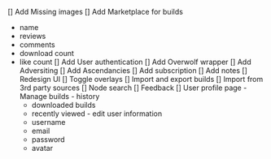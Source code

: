 [] Add Missing images
[] Add Marketplace for builds
   - name
   - reviews
   - comments
   - download count
   - like count
[] Add User authentication
[] Add Overwolf wrapper
[] Add Adversiting
[] Add Ascendancies 
[] Add subscription
[] Add notes
[] Redesign UI
[] Toggle overlays
[] Import and export builds
[] Import from 3rd party sources
[] Node search
[] Feedback
[] User profile page
    - Manage builds
    - history
       - downloaded builds
       - recently viewed
    - edit user information
        - username
        - email
        - password
        - avatar
